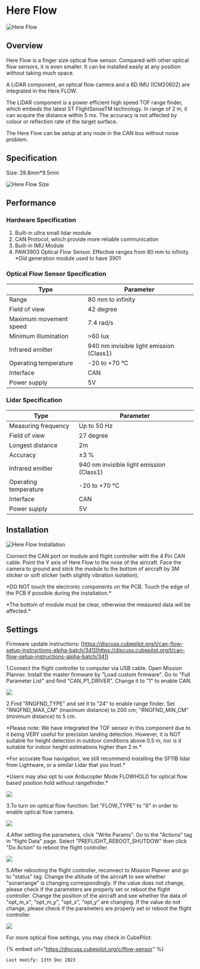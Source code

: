 # Here Flow

![Here Flow](../.gitbook/assets/CKP\_8558.jpg)

## Overview

Here Flow is a finger size optical flow sensor. Compared with other optical flow sensors, it is even smaller. It can be installed easily at any position without taking much space.

A LiDAR component, an optical flow camera and a 6D IMU (ICM20602) are integrated in the Here FLOW.

The LiDAR component is a power efficient high speed TOF range finder, which embeds the latest ST FlightSenseTM technology. In range of 2 m, it can acquire the distance within 5 ms. The accuracy is not affected by colour or reflection rate of the target surface.

The Here Flow can be setup at any node in the CAN bus without noise problem.

## Specification

Size: 28.8mm\*9.5mm

![Here Flow Size](<../.gitbook/assets/Screen Shot 2019-08-14 at 5.35.52 PM.jpg>)

## Performance

### Hardware Specification

1. Built-in ultra small lidar module
2. CAN Protocol, which provide more reliable communication
3. Built-in IMU Module
4. PAW3903 Optical Flow Sensor. Effective ranges from 80 mm to infinity.\
   \*Old generation module used to have 3901

### Optical Flow Sensor Specification

| Type                   | Parameter                                |
| ---------------------- | ---------------------------------------- |
| Range                  | 80 mm to infinity                        |
| Field of view          | 42 degree                                |
| Maximum movement speed | 7.4 rad/s                                |
| Minimum illumination   | >60 lux                                  |
| Infrared emitter       | 940 nm invisible light emission (Class1) |
| Operating temperature  | -20 to +70 °C                            |
| Interface              | CAN                                      |
| Power supply           | 5V                                       |

### Lidar Specification

| Type                  | Parameter                                |
| --------------------- | ---------------------------------------- |
| Measuring frequency   | Up to 50 Hz                              |
| Field of view         | 27 degree                                |
| Longest distance      | 2m                                       |
| Accuracy              | ±3 %                                     |
| Infrared emitter      | 940 nm invisible light emission (Class1) |
| Operating temperature | -20 to +70 °C                            |
| Interface             | CAN                                      |
| Power supply          | 5V                                       |

## Installation

![Here Flow Installation](<../.gitbook/assets/Screen Shot 2019-08-14 at 5.45.48 PM.jpg>)

Connect the CAN port on module and flight controller with the 4 Pin CAN cable. Point the Y axis of Here Flow to the nose of the aircraft. Face the camera to ground and stick the module to the bottom of aircraft by 3M sticker or soft sticker (with slightly vibration isolation).

\*DO NOT touch the electronic components on the PCB. Touch the edge of the PCB if possible during the installation.\*

\*The bottom of module must be clear, otherwise the measured data will be affected.\*

## Settings

Firmware update instructions: [https://discuss.cubepilot.org/t/can-flow-setup-instructions-alpha-batch/341](https://discuss.cubepilot.org/t/can-flow-setup-instructions-alpha-batch/341)

1.Connect the flight controller to computer via USB cable. Open Mission Planner. Install the master firmware by "Load custom firmware". Go to "Full Parameter List" and find "CAN\_P1\_DRIVER". Change it to "1" to enable CAN.

![](../.gitbook/assets/1.jpg)

2.Find "RNGFND\_TYPE" and set it to "24" to enable range finder. Set "RNGFND\_MAX\_CM" (maximum distance) to 200 cm; "RNGFND\_MIN\_CM" (minimum distance) to 5 cm.

\*Please note: We have integrated the TOF sensor in this component due to it being VERY useful for precision landing detection. However, it is NOT suitable for height detection in outdoor conditions above 0.5 m, nor is it suitable for indoor height estimations higher than 2 m.\*

\*For accurate flow navigation, we still recommend installing the SF11B lidar from Lightware, or a similar Lidar that you trust.\*

\*Users may also opt to use Arducopter Mode FLOWHOLD for optical flow based position hold without rangefinder.\*

![](../.gitbook/assets/2.jpg)

3.To turn on optical flow function: Set "FLOW\_TYPE" to "6" in order to enable optical flow camera.

![](../.gitbook/assets/3.jpg)

4.After setting the parameters, click "Write Params". Go to the "Actions" tag in "flight Data" page. Select "PREFLIGHT\_REBOOT\_SHUTDOW" then click "Do Action" to reboot the flight controller.

![](../.gitbook/assets/4.jpg)

5.After rebooting the flight controller, reconnect to Mission Planner and go to "status" tag. Change the altitude of the aircraft to see whether "sonarrange" is changing correspondingly. If the value does not change, please check if the parameters are properly set or reboot the flight controller. Change the position of the aircraft and see whether the data of "opt\_m\_x", "opt\_m\_y", "opt\_x", "opt\_y" are changing. If the value do not change, please check if the parameters are properly set or reboot the flight controller.

![](../.gitbook/assets/5.jpg)

For more optical flow settings, you may check in CubePilot:

{% embed url="https://discuss.cubepilot.org/c/flow-sensor" %}

```
Last modify: 13th Dec 2023
```

